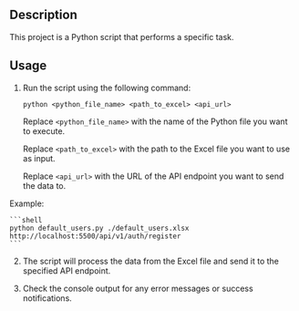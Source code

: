
## Description

This project is a Python script that performs a specific task.

## Usage

1. Run the script using the following command:

    ```shell
    python <python_file_name> <path_to_excel> <api_url>
    ```

    Replace `<python_file_name>` with the name of the Python file you want to execute.

    Replace `<path_to_excel>` with the path to the Excel file you want to use as input.

    Replace `<api_url>` with the URL of the API endpoint you want to send the data to.

Example: 

    ```shell
    python default_users.py ./default_users.xlsx http://localhost:5500/api/v1/auth/register
    ```
2. The script will process the data from the Excel file and send it to the specified API endpoint.

3. Check the console output for any error messages or success notifications.

